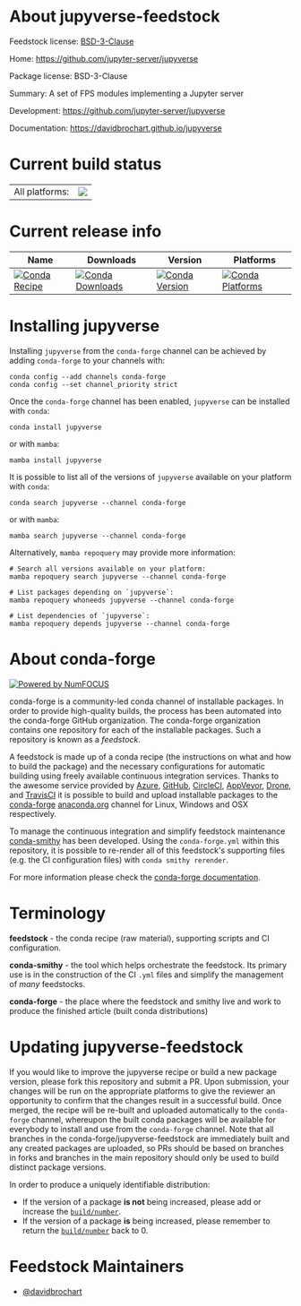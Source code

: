 About jupyverse-feedstock
=========================

Feedstock license: [BSD-3-Clause](https://github.com/conda-forge/jupyverse-feedstock/blob/main/LICENSE.txt)

Home: https://github.com/jupyter-server/jupyverse

Package license: BSD-3-Clause

Summary: A set of FPS modules implementing a Jupyter server

Development: https://github.com/jupyter-server/jupyverse

Documentation: https://davidbrochart.github.io/jupyverse

Current build status
====================


<table><tr><td>All platforms:</td>
    <td>
      <a href="https://dev.azure.com/conda-forge/feedstock-builds/_build/latest?definitionId=15856&branchName=main">
        <img src="https://dev.azure.com/conda-forge/feedstock-builds/_apis/build/status/jupyverse-feedstock?branchName=main">
      </a>
    </td>
  </tr>
</table>

Current release info
====================

| Name | Downloads | Version | Platforms |
| --- | --- | --- | --- |
| [![Conda Recipe](https://img.shields.io/badge/recipe-jupyverse-green.svg)](https://anaconda.org/conda-forge/jupyverse) | [![Conda Downloads](https://img.shields.io/conda/dn/conda-forge/jupyverse.svg)](https://anaconda.org/conda-forge/jupyverse) | [![Conda Version](https://img.shields.io/conda/vn/conda-forge/jupyverse.svg)](https://anaconda.org/conda-forge/jupyverse) | [![Conda Platforms](https://img.shields.io/conda/pn/conda-forge/jupyverse.svg)](https://anaconda.org/conda-forge/jupyverse) |

Installing jupyverse
====================

Installing `jupyverse` from the `conda-forge` channel can be achieved by adding `conda-forge` to your channels with:

```
conda config --add channels conda-forge
conda config --set channel_priority strict
```

Once the `conda-forge` channel has been enabled, `jupyverse` can be installed with `conda`:

```
conda install jupyverse
```

or with `mamba`:

```
mamba install jupyverse
```

It is possible to list all of the versions of `jupyverse` available on your platform with `conda`:

```
conda search jupyverse --channel conda-forge
```

or with `mamba`:

```
mamba search jupyverse --channel conda-forge
```

Alternatively, `mamba repoquery` may provide more information:

```
# Search all versions available on your platform:
mamba repoquery search jupyverse --channel conda-forge

# List packages depending on `jupyverse`:
mamba repoquery whoneeds jupyverse --channel conda-forge

# List dependencies of `jupyverse`:
mamba repoquery depends jupyverse --channel conda-forge
```


About conda-forge
=================

[![Powered by
NumFOCUS](https://img.shields.io/badge/powered%20by-NumFOCUS-orange.svg?style=flat&colorA=E1523D&colorB=007D8A)](https://numfocus.org)

conda-forge is a community-led conda channel of installable packages.
In order to provide high-quality builds, the process has been automated into the
conda-forge GitHub organization. The conda-forge organization contains one repository
for each of the installable packages. Such a repository is known as a *feedstock*.

A feedstock is made up of a conda recipe (the instructions on what and how to build
the package) and the necessary configurations for automatic building using freely
available continuous integration services. Thanks to the awesome service provided by
[Azure](https://azure.microsoft.com/en-us/services/devops/), [GitHub](https://github.com/),
[CircleCI](https://circleci.com/), [AppVeyor](https://www.appveyor.com/),
[Drone](https://cloud.drone.io/welcome), and [TravisCI](https://travis-ci.com/)
it is possible to build and upload installable packages to the
[conda-forge](https://anaconda.org/conda-forge) [anaconda.org](https://anaconda.org/)
channel for Linux, Windows and OSX respectively.

To manage the continuous integration and simplify feedstock maintenance
[conda-smithy](https://github.com/conda-forge/conda-smithy) has been developed.
Using the ``conda-forge.yml`` within this repository, it is possible to re-render all of
this feedstock's supporting files (e.g. the CI configuration files) with ``conda smithy rerender``.

For more information please check the [conda-forge documentation](https://conda-forge.org/docs/).

Terminology
===========

**feedstock** - the conda recipe (raw material), supporting scripts and CI configuration.

**conda-smithy** - the tool which helps orchestrate the feedstock.
                   Its primary use is in the construction of the CI ``.yml`` files
                   and simplify the management of *many* feedstocks.

**conda-forge** - the place where the feedstock and smithy live and work to
                  produce the finished article (built conda distributions)


Updating jupyverse-feedstock
============================

If you would like to improve the jupyverse recipe or build a new
package version, please fork this repository and submit a PR. Upon submission,
your changes will be run on the appropriate platforms to give the reviewer an
opportunity to confirm that the changes result in a successful build. Once
merged, the recipe will be re-built and uploaded automatically to the
`conda-forge` channel, whereupon the built conda packages will be available for
everybody to install and use from the `conda-forge` channel.
Note that all branches in the conda-forge/jupyverse-feedstock are
immediately built and any created packages are uploaded, so PRs should be based
on branches in forks and branches in the main repository should only be used to
build distinct package versions.

In order to produce a uniquely identifiable distribution:
 * If the version of a package **is not** being increased, please add or increase
   the [``build/number``](https://docs.conda.io/projects/conda-build/en/latest/resources/define-metadata.html#build-number-and-string).
 * If the version of a package **is** being increased, please remember to return
   the [``build/number``](https://docs.conda.io/projects/conda-build/en/latest/resources/define-metadata.html#build-number-and-string)
   back to 0.

Feedstock Maintainers
=====================

* [@davidbrochart](https://github.com/davidbrochart/)

